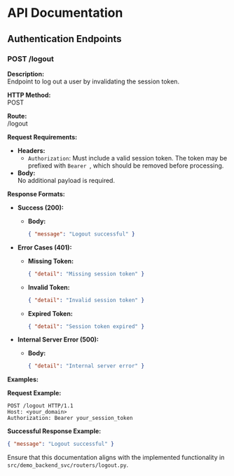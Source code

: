 # API Documentation

## Authentication Endpoints

### POST /logout

**Description:**  
Endpoint to log out a user by invalidating the session token.

**HTTP Method:**  
POST

**Route:**  
/logout

**Request Requirements:**  
- **Headers:**
  - `Authorization`: Must include a valid session token. The token may be prefixed with `Bearer `, which should be removed before processing.
- **Body:**  
  No additional payload is required.

**Response Formats:**

- **Success (200):**  
  - **Body:**
    ```json
    { "message": "Logout successful" }
    ```

- **Error Cases (401):**
  - **Missing Token:**
    ```json
    { "detail": "Missing session token" }
    ```
  - **Invalid Token:**
    ```json
    { "detail": "Invalid session token" }
    ```
  - **Expired Token:**
    ```json
    { "detail": "Session token expired" }
    ```

- **Internal Server Error (500):**  
  - **Body:**
    ```json
    { "detail": "Internal server error" }
    ```

**Examples:**

**Request Example:**
```http
POST /logout HTTP/1.1
Host: <your_domain>
Authorization: Bearer your_session_token
```

**Successful Response Example:**
```json
{ "message": "Logout successful" }
```


Ensure that this documentation aligns with the implemented functionality in `src/demo_backend_svc/routers/logout.py`.